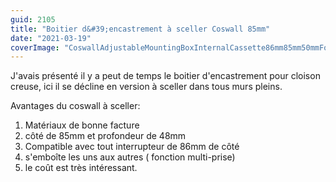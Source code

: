 ```yaml
---
guid: 2105
title: "Boitier d&#39;encastrement à sceller Coswall 85mm"
date: "2021-03-19"
coverImage: "CoswallAdjustableMountingBoxInternalCassette86mm85mm50mmFor86TypeSwitchandSocketWhite.jpg"
---
```


J'avais présenté il y a peut de temps le boitier d'encastrement pour cloison creuse, ici il se décline en version à sceller dans tous murs pleins.

Avantages du coswall à sceller:

1. Matériaux de bonne facture
2. côté de 85mm et profondeur de 48mm
3. Compatible avec tout interrupteur de 86mm de côté
4. s'emboîte les uns aux autres ( fonction multi-prise)
5. le coût est très intéressant.
